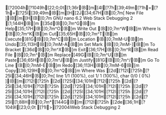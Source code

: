 [?2004h[?1049h[22;0;0t[1;36r(B[m[4l[?7h[39;49m[?1h=[?1h=[?25l[39;49m(B[m[H[2J[34;67H(B[0;7m[ New File ](B[m[H(B[0;7m  GNU nano 6.2                                                  Web Stack Debugging 2                                                            [1;144H(B[m[35d(B[0;7m^G(B[m Help[35;17H(B[0;7m^O(B[m Write Out    (B[0;7m^W(B[m Where Is     (B[0;7m^K(B[m Cut[35;65H(B[0;7m^T(B[m Execute[81G(B[0;7m^C(B[m Location     (B[0;7mM-U(B[m Undo[35;113H(B[0;7mM-A(B[m Set Mark    (B[0;7mM-](B[m To Bracket[36d(B[0;7m^X(B[m Exit[36;17H(B[0;7m^R(B[m Read File    (B[0;7m^\(B[m Replace[49G(B[0;7m^U(B[m Paste[36;65H(B[0;7m^J(B[m Justify[81G(B[0;7m^/(B[m Go To Line   (B[0;7mM-E(B[m Redo[36;113H(B[0;7mM-6(B[m Copy[36;129H(B[0;7m^Q(B[m Where Was[2d[?12l[?25h[?25l[34;46H(B[0;7m[ line  1/1 (100%), col  1/ 1 (100%), char  0/0 ( 0%) ](B[m[?12l[?25h[2d[?25l[34;101H[?12l[?25h[2d[?25l[34;101H[?12l[?25h[2d[?25l[34;101H[?12l[?25h[2d[?25l[34;101H[?12l[?25h[2d[?25l[34;101H[?12l[?25h[2d[?25l[34;101H[?12l[?25h[2d[?25l[34;101H[?12l[?25h[2d[?25l[1;88H(B[0;7m*[144G(B[m[?12l[?25h[2de[36;1H[?1049l[23;0;0t[?1l>[?2004lWeb Stack Debugging 2 
